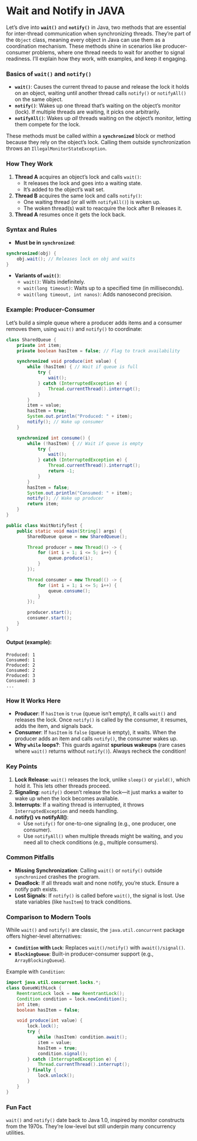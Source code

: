 # Wait and Notify in JAVA

Let’s dive into **`wait()`** and **`notify()`** in Java, two methods that are essential for inter-thread communication when synchronizing threads. They’re part of the `Object` class, meaning every object in Java can use them as a coordination mechanism. These methods shine in scenarios like producer-consumer problems, where one thread needs to wait for another to signal readiness. I’ll explain how they work, with examples, and keep it engaging.

### Basics of `wait()` and `notify()`
- **`wait()`**: Causes the current thread to pause and release the lock it holds on an object, waiting until another thread calls `notify()` or `notifyAll()` on the same object.
- **`notify()`**: Wakes up one thread that’s waiting on the object’s monitor (lock). If multiple threads are waiting, it picks one arbitrarily.
- **`notifyAll()`**: Wakes up *all* threads waiting on the object’s monitor, letting them compete for the lock.

These methods must be called within a **`synchronized`** block or method because they rely on the object’s lock. Calling them outside synchronization throws an `IllegalMonitorStateException`.

### How They Work
1. **Thread A** acquires an object’s lock and calls `wait()`:
   - It releases the lock and goes into a waiting state.
   - It’s added to the object’s wait set.
2. **Thread B** acquires the same lock and calls `notify()`:
   - One waiting thread (or all with `notifyAll()`) is woken up.
   - The woken thread(s) wait to reacquire the lock after B releases it.
3. **Thread A** resumes once it gets the lock back.

### Syntax and Rules
- **Must be in `synchronized`**:
```java
synchronized(obj) {
    obj.wait(); // Releases lock on obj and waits
}
```
- **Variants of `wait()`**:
  - `wait()`: Waits indefinitely.
  - `wait(long timeout)`: Waits up to a specified time (in milliseconds).
  - `wait(long timeout, int nanos)`: Adds nanosecond precision.

### Example: Producer-Consumer
Let’s build a simple queue where a producer adds items and a consumer removes them, using `wait()` and `notify()` to coordinate:

```java
class SharedQueue {
    private int item;
    private boolean hasItem = false; // Flag to track availability

    synchronized void produce(int value) {
        while (hasItem) { // Wait if queue is full
            try {
                wait();
            } catch (InterruptedException e) {
                Thread.currentThread().interrupt();
            }
        }
        item = value;
        hasItem = true;
        System.out.println("Produced: " + item);
        notify(); // Wake up consumer
    }

    synchronized int consume() {
        while (!hasItem) { // Wait if queue is empty
            try {
                wait();
            } catch (InterruptedException e) {
                Thread.currentThread().interrupt();
                return -1;
            }
        }
        hasItem = false;
        System.out.println("Consumed: " + item);
        notify(); // Wake up producer
        return item;
    }
}

public class WaitNotifyTest {
    public static void main(String[] args) {
        SharedQueue queue = new SharedQueue();

        Thread producer = new Thread(() -> {
            for (int i = 1; i <= 5; i++) {
                queue.produce(i);
            }
        });

        Thread consumer = new Thread(() -> {
            for (int i = 1; i <= 5; i++) {
                queue.consume();
            }
        });

        producer.start();
        consumer.start();
    }
}
```

#### Output (example):
```
Produced: 1
Consumed: 1
Produced: 2
Consumed: 2
Produced: 3
Consumed: 3
...
```

### How It Works Here
- **Producer**: If `hasItem` is `true` (queue isn’t empty), it calls `wait()` and releases the lock. Once `notify()` is called by the consumer, it resumes, adds the item, and signals back.
- **Consumer**: If `hasItem` is `false` (queue is empty), it waits. When the producer adds an item and calls `notify()`, the consumer wakes up.
- **Why `while` loops?**: This guards against **spurious wakeups** (rare cases where `wait()` returns without `notify()`). Always recheck the condition!

### Key Points
1. **Lock Release**: `wait()` releases the lock, unlike `sleep()` or `yield()`, which hold it. This lets other threads proceed.
2. **Signaling**: `notify()` doesn’t release the lock—it just marks a waiter to wake up when the lock becomes available.
3. **Interrupts**: If a waiting thread is interrupted, it throws `InterruptedException` and needs handling.
4. **notify() vs notifyAll()**:
   - Use `notify()` for one-to-one signaling (e.g., one producer, one consumer).
   - Use `notifyAll()` when multiple threads might be waiting, and you need all to check conditions (e.g., multiple consumers).

### Common Pitfalls
- **Missing Synchronization**: Calling `wait()` or `notify()` outside `synchronized` crashes the program.
- **Deadlock**: If all threads wait and none notify, you’re stuck. Ensure a notify path exists.
- **Lost Signals**: If `notify()` is called before `wait()`, the signal is lost. Use state variables (like `hasItem`) to track conditions.

### Comparison to Modern Tools
While `wait()` and `notify()` are classic, the `java.util.concurrent` package offers higher-level alternatives:
- **`Condition` with `Lock`**: Replaces `wait()/notify()` with `await()/signal()`.
- **`BlockingQueue`**: Built-in producer-consumer support (e.g., `ArrayBlockingQueue`).

Example with `Condition`:
```java
import java.util.concurrent.locks.*;
class QueueWithLock {
    ReentrantLock lock = new ReentrantLock();
    Condition condition = lock.newCondition();
    int item;
    boolean hasItem = false;

    void produce(int value) {
        lock.lock();
        try {
            while (hasItem) condition.await();
            item = value;
            hasItem = true;
            condition.signal();
        } catch (InterruptedException e) {
            Thread.currentThread().interrupt();
        } finally {
            lock.unlock();
        }
    }
}
```

### Fun Fact
`wait()` and `notify()` date back to Java 1.0, inspired by monitor constructs from the 1970s. They’re low-level but still underpin many concurrency utilities.

